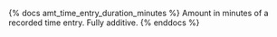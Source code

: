 {% docs amt_time_entry_duration_minutes %} Amount in minutes of a recorded time entry. Fully additive. {% enddocs %}